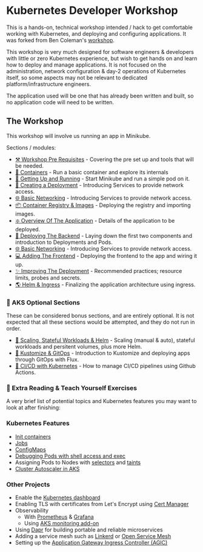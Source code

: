 # Kubernetes Developer Workshop

This is a hands-on, technical workshop intended / hack to get comfortable working with Kubernetes, and
deploying and configuring applications. It was forked from Ben Coleman's [workshop](https://github.com/benc-uk/kube-primer).

This workshop is very much designed for software engineers & developers with little or zero Kubernetes
experience, but wish to get hands on and learn how to deploy and manage applications. It is not
focused on the administration, network configuration & day-2 operations of Kubernetes itself, so some
aspects may not be relevant to dedicated platform/infrastructure engineers.

The application used will be one that has already been written and built, so no application code will
need to be written.

## The Workshop

This workshop will involve us running an app in Minikube.

Sections / modules:

- [⚒️ Workshop Pre Requisites](00-pre-reqs/readme.md) - Covering the pre set up and tools that will be
  needed.
- [🐋 Containers](01-containers/readme.md) - Run a basic container and explore its internals
- [🏃 Getting Up and Running](02-running/readme.md) - Start Minikube and run a simple pod on it.
- [🚀 Creating a Deployment](03-deployment/readme.md) - Introducing Services to provide network access.
- [🌐 Basic Networking](04-network-basics/readme.md) - Introducing Services to provide network access.
- [📦 Container Registry & Images](02-container-registry/readme.md) - Deploying the registry and importing
  images.
- [❇️ Overview Of The Application](03-the-application/readme.md) - Details of the application to be
  deployed.
- [🚀 Deploying The Backend](04-deployment/readme.md) - Laying down the first two components and
  introduction to Deployments and Pods.
- [🌐 Basic Networking](05-network-basics/readme.md) - Introducing Services to provide network access.
- [💻 Adding The Frontend](06-frontend/readme.md) - Deploying the frontend to the app and wiring it
  up.
- [✨ Improving The Deployment](07-improvements/readme.md) - Recommended practices; resource limits,
  probes and secrets.
- [🌎 Helm & Ingress](08-helm-ingress/readme.md) - Finalizing the application architecture using ingress.

### 🍵 AKS Optional Sections

These can be considered bonus sections, and are entirely optional. It is not expected that all these sections would be attempted, and they do not run in order.

- [🤯 Scaling, Stateful Workloads & Helm](09-extra-advanced/readme.md) - Scaling (manual & auto),
  stateful workloads and persitent volumes, plus more Helm.
- [🧩 Kustomize & GitOps](10-gitops-flux/readme.md) - Introduction to Kustomize and deploying apps
  through GitOps with Flux.
- [👷 CI/CD with Kubernetes](11-cicd-actions/readme.md) - How to manage CI/CD pipelines using Github
  Actions.

### 📖 Extra Reading & Teach Yourself Exercises

A very brief list of potential topics and Kubernetes features you may want to look at after finishing:

### Kubernetes Features

- [Init containers](https://kubernetes.io/docs/concepts/workloads/pods/init-containers/)
- [Jobs](https://kubernetes.io/docs/concepts/workloads/controllers/job/)
- [ConfigMaps](https://kubernetes.io/docs/concepts/configuration/configmap/)
- [Debugging Pods with shell access and exec](https://kubernetes.io/docs/tasks/debug-application-cluster/get-shell-running-container/)
- Assigning Pods to Nodes with [selectors](https://kubernetes.io/docs/concepts/scheduling-eviction/assign-pod-node/) and [taints](https://kubernetes.io/docs/concepts/scheduling-eviction/taint-and-toleration/)
- [Cluster Autoscaler in AKS](https://docs.microsoft.com/azure/aks/cluster-autoscaler)

### Other Projects

- Enable the [Kubernetes dashboard](https://github.com/kubernetes/dashboard)
- Enabling TLS with certificates from Let's Encrypt using [Cert Manager](https://cert-manager.io/docs/)
- Observability
  - With [Prometheus](https://artifacthub.io/packages/helm/prometheus-community/prometheus) & [Grafana](https://artifacthub.io/packages/helm/grafana/grafana)
  - Using [AKS monitoring add-on](https://docs.microsoft.com/azure/azure-monitor/containers/container-insights-overview)
- Using [Dapr](https://dapr.io/) for building portable and reliable microservices
- Adding a service mesh such as [Linkerd](https://linkerd.io/) or [Open Service Mesh](https://docs.microsoft.com/azure/aks/open-service-mesh-about)
- Setting up the [Application Gateway Ingress Controller (AGIC)](https://docs.microsoft.com/azure/application-gateway/ingress-controller-overview)
